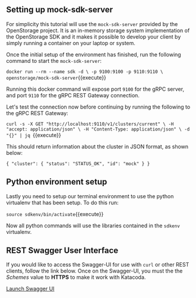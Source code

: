 ## Setting up mock-sdk-server

For simplicity this tutorial will use the `mock-sdk-server` provided by the
OpenStorage project. It is an in-memory storage system implementation of the
OpenStorage SDK and it makes it possible to develop your client by simply
running a container on your laptop or system.

Once the initial setup of the environment has finished, run the following
command to start the `mock-sdk-server`:

`
docker run --rm --name sdk -d \
   -p 9100:9100 -p 9110:9110 \
   openstorage/mock-sdk-server
`{{execute}}

Running this docker command will expose port `9100` for the gRPC server, and
port `9110` for the gRPC REST Gateway connection.

Let's test the connection now before continuing by running the following to the
gRPC REST Gateway:

`curl -s -X GET "http://localhost:9110/v1/clusters/current" \
  -H "accept: application/json" \
  -H "Content-Type: application/json" \
  -d "{}" | jq
`{{execute}}

This should return information about the cluster in JSON format, as shown below:

`
{
  "cluster": {
    "status": "STATUS_OK",
    "id": "mock"
  }
}
`

## Python environment setup

Lastly you need to setup our terminal environment to use the python virtualenv
that has been setup. To do this run:

`source sdkenv/bin/activate`{{execute}}

Now all python commands will use the libraries contained in the `sdkenv`
virtualenv.

## REST Swagger User Interface
If you would like to access the Swagger-UI for use with `curl` or other REST clients,
follow the link below. Once on the Swagger-UI, you must the the _Schemes_ value to
**HTTPS** to make it work with Katacoda.

[Launch Swagger UI](https://[[HOST_SUBDOMAIN]]-9110-[[KATACODA_HOST]].environments.katacoda.com/swagger-ui)

